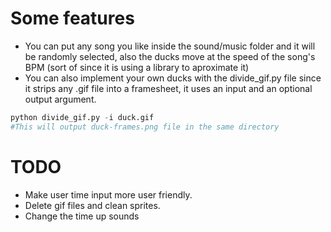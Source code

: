 # Some features
- You can put any song you like inside the sound/music folder and it will be randomly selected, also the ducks move at the speed of the song's BPM (sort of since it is using a library to aproximate it)
- You can also implement your own ducks with the divide_gif.py file since it strips any .gif file into a framesheet, it uses an input and an optional output argument.

```python
python divide_gif.py -i duck.gif
#This will output duck-frames.png file in the same directory
```

# TODO
- Make user time input more user friendly.
- Delete gif files and clean sprites.
- Change the time up sounds
